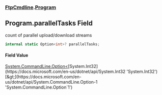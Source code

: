 ### [FtpCmdline](FtpCmdline.md 'FtpCmdline').[Program](Program.md 'FtpCmdline.Program')

## Program.parallelTasks Field

count of parallel upload/download streams

```csharp
internal static Option<int>? parallelTasks;
```

#### Field Value
[System.CommandLine.Option&lt;](https://docs.microsoft.com/en-us/dotnet/api/System.CommandLine.Option-1 'System.CommandLine.Option`1')[System.Int32](https://docs.microsoft.com/en-us/dotnet/api/System.Int32 'System.Int32')[&gt;](https://docs.microsoft.com/en-us/dotnet/api/System.CommandLine.Option-1 'System.CommandLine.Option`1')